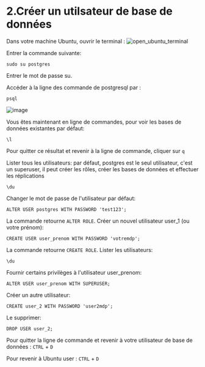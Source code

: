# 2.Créer un utilsateur de base de données
Dans votre machine Ubuntu, ouvrir le terminal :
![open_ubuntu_terminal](https://user-images.githubusercontent.com/73080397/211827531-6ab9276e-5f33-4e7c-b6d7-dc92621f53b5.png)

Entrer la commande suivante:

```sbtshell
sudo su postgres
```
Entrer le mot de passe su.

Accéder à la ligne des commande de postgresql par :
```sbtshell
psql
```
![image](https://user-images.githubusercontent.com/73080397/211828753-f4fc28b1-433f-4d4a-ba75-26a2b6e01c82.png)

Vous êtes maintenant en ligne de commandes, pour voir les bases de données existantes par défaut:
```sbtshell
\l
```
Pour quitter ce résultat et revenir à la ligne de commande, cliquer sur ```q```

Lister tous les utilisateurs: par défaut, postgres est le seul utilisateur, c'est un superuser, il peut créer les rôles, créer les bases de données et effectuer les réplications
```sbtshell
\du
```
Changer le mot de passe de l'utilisateur par défaut:
```sbtshell
ALTER USER postgres WITH PASSWORD 'test123';
```
La commande retourne ```ALTER ROLE```.
Créer un nouvel utilisateur user_1 (ou votre prénom):
```sbtshell
CREATE USER user_prenom WITH PASSWORD 'votremdp';
```
La commande retourne ```CREATE ROLE```.
Lister les utilisateurs:
```
\du
```
Fournir certains privilèges à l'utilisateur user_prenom:
```sbtshell
ALTER USER user_prenom WITH SUPERUSER;
```
Créer un autre utilisateur:
```sbtshell
CREATE user_2 WITH PASSWORD 'user2mdp';
```
Le supprimer:
```sbtshell
DROP USER user_2;
```
Pour quitter la ligne de commande et revenir à votre utilisateur de base de données : ```CTRL``` + ```D```

Pour revenir à Ubuntu user : ```CTRL``` + ```D```
